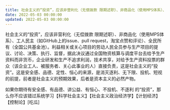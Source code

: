 ```yaml
---
title: 社会主义的“投资”，应该非营利化（无偿拨款 限期述职）、非商品化（使用MPS体系）、工人民主（如GitHub上的issue、pull…
date: 2022-05-03 00:00:00
updated: 2022-05-03 00:00:00
---
```


社会主义的“投资”，应该非营利化（无偿拨款 限期述职）、非商品化（使用MPS体系）、工人民主（如GitHub上的issue、pull request，淘宝点赞和评论）、全民所有（全国公共基金池）。利益相关或关心项目的劳动人民全员参与生产项目的提议、讨论、决策、执行、监督，据此决议通过全国物资核算与调度平台去给予生产资料而非货币，企业研发和生产不追求利润，技术共享，对给予生产资料投票的群众（该企业工人、被服务者、关心此事业的人）直接负责，这是社会主义的“投资”。这是安全感、品德、定性、恒心的来源，是消灭逐利、无下限、投机、短视的前提，前者是社会主义的预期效果，后者是资本主义的必然产物。

如果你期待有安全感、有品德、讲公益、有恒心、不投机、不逐利 的“投资”，那么你不应该错过系统学习【科学社会主义】【社会主义政治经济学】【计划经济】【控制论】[吃瓜]
